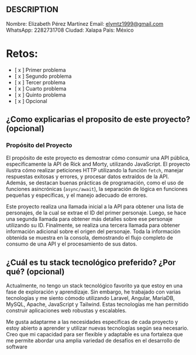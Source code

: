 ## DESCRIPTION

Nombre: Elizabeth Pérez Martínez 
Email: elymtz1999@gmail.com
WhatsApp: 2282731708
Ciudad: Xalapa 
Pais: México

# Retos:
  - [ x ] Primer problema
  - [ x ] Segundo problema
  - [ x ] Tercer problema
  - [ x ] Cuarto problema
  - [ x ] Quinto problema
  - [ x ] Opcional

## ¿Como explicarias el proposito de este proyecto? (opcional)
### Propósito del Proyecto

El propósito de este proyecto es demostrar cómo consumir una API pública, específicamente la API de Rick and Morty, utilizando JavaScript. El proyecto ilustra cómo realizar peticiones HTTP utilizando la función `fetch`, manejar respuestas exitosas y errores, y procesar datos extraídos de la API. Además, se destacan buenas prácticas de programación, como el uso de funciones asincrónicas (`async/await`), la separación de lógica en funciones pequeñas y específicas, y el manejo adecuado de errores.

Este proyecto realiza una llamada inicial a la API para obtener una lista de personajes, de la cual se extrae el ID del primer personaje. Luego, se hace una segunda llamada para obtener más detalles sobre ese personaje utilizando su ID. Finalmente, se realiza una tercera llamada para obtener información adicional sobre el origen del personaje. Toda la información obtenida se muestra en la consola, demostrando el flujo completo de consumo de una API y el procesamiento de sus datos.


## ¿Cuál es tu stack tecnológico preferido? ¿Por qué? (opcional)

Actualmente, no tengo un stack tecnológico favorito ya que estoy en una fase de exploración y aprendizaje. Sin embargo, he trabajado con varias tecnologías y me siento cómodo utilizando Laravel, Angular, MariaDB, MySQL, Apache, JavaScript y Tailwind. Estas tecnologías me han permitido construir aplicaciones web robustas y escalables.

Me gusta adaptarme a las necesidades específicas de cada proyecto y estoy abierto a aprender y utilizar nuevas tecnologías según sea necesario. Creo que mi capacidad para ser flexible y adaptable es una fortaleza que me permite abordar una amplia variedad de desafíos en el desarrollo de software